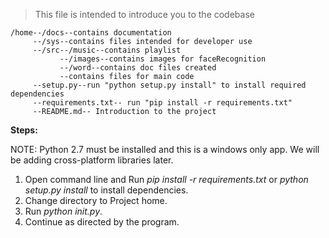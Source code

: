 >This file is intended to introduce you to the codebase

```
/home--/docs--contains documentation
     --/sys--contains files intended for developer use
     --/src--/music--contains playlist
           --/images--contains images for faceRecognition
           --/word--contains doc files created
           --contains files for main code
     --setup.py--run "python setup.py install" to install required   dependencies
     --requirements.txt-- run "pip install -r requirements.txt"
     --README.md-- Introduction to the project
```
**Steps:**

NOTE: Python 2.7 must be installed and this is a windows only app. We will be adding cross-platform libraries later.

1. Open command line and Run *pip install -r requirements.txt* or *python setup.py install* to install dependencies.
2. Change directory to Project home.
3. Run *python init.py*.
4. Continue as directed by the program.
